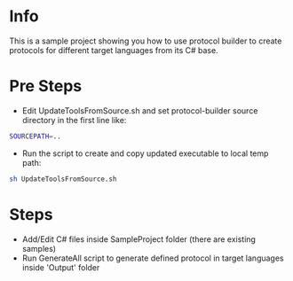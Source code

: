 # Info
This is a sample project showing you how to use protocol builder to create protocols for different target languages from its C# base.

# Pre Steps
- Edit UpdateToolsFromSource.sh and set protocol-builder source directory in the first line like:
```bash
SOURCEPATH=..
```
- Run the script to create and copy updated executable to local temp path:
```bash 
sh UpdateToolsFromSource.sh
```

# Steps
- Add/Edit C# files inside SampleProject folder (there are existing samples)
- Run GenerateAll script to generate defined protocol in target languages inside 'Output' folder